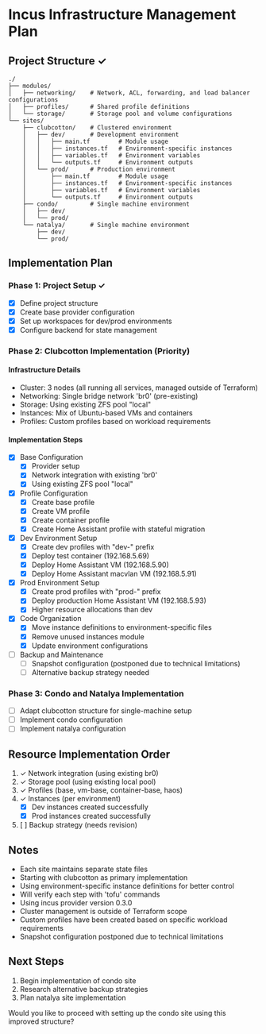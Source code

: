 # Incus Infrastructure Management Plan

## Project Structure ✓
```
./
├── modules/
│   ├── networking/    # Network, ACL, forwarding, and load balancer configurations
│   ├── profiles/      # Shared profile definitions
│   └── storage/       # Storage pool and volume configurations
└── sites/
    ├── clubcotton/    # Clustered environment
    │   ├── dev/       # Development environment
    │   │   ├── main.tf        # Module usage
    │   │   ├── instances.tf   # Environment-specific instances
    │   │   ├── variables.tf   # Environment variables
    │   │   └── outputs.tf     # Environment outputs
    │   └── prod/      # Production environment
    │       ├── main.tf        # Module usage
    │       ├── instances.tf   # Environment-specific instances
    │       ├── variables.tf   # Environment variables
    │       └── outputs.tf     # Environment outputs
    ├── condo/         # Single machine environment
    │   ├── dev/
    │   └── prod/
    └── natalya/       # Single machine environment
        ├── dev/
        └── prod/
```

## Implementation Plan

### Phase 1: Project Setup ✓
- [x] Define project structure
- [x] Create base provider configuration
- [x] Set up workspaces for dev/prod environments
- [x] Configure backend for state management

### Phase 2: Clubcotton Implementation (Priority)
#### Infrastructure Details
- Cluster: 3 nodes (all running all services, managed outside of Terraform)
- Networking: Single bridge network 'br0' (pre-existing)
- Storage: Using existing ZFS pool "local"
- Instances: Mix of Ubuntu-based VMs and containers
- Profiles: Custom profiles based on workload requirements

#### Implementation Steps
- [x] Base Configuration
  - [x] Provider setup
  - [x] Network integration with existing 'br0'
  - [x] Using existing ZFS pool "local"
- [x] Profile Configuration
  - [x] Create base profile
  - [x] Create VM profile
  - [x] Create container profile
  - [x] Create Home Assistant profile with stateful migration
- [x] Dev Environment Setup
  - [x] Create dev profiles with "dev-" prefix
  - [x] Deploy test container (192.168.5.69)
  - [x] Deploy Home Assistant VM (192.168.5.90)
  - [x] Deploy Home Assistant macvlan VM (192.168.5.91)
- [x] Prod Environment Setup
  - [x] Create prod profiles with "prod-" prefix
  - [x] Deploy production Home Assistant VM (192.168.5.93)
  - [x] Higher resource allocations than dev
- [x] Code Organization
  - [x] Move instance definitions to environment-specific files
  - [x] Remove unused instances module
  - [x] Update environment configurations
- [ ] Backup and Maintenance
  - [ ] Snapshot configuration (postponed due to technical limitations)
  - [ ] Alternative backup strategy needed

### Phase 3: Condo and Natalya Implementation
- [ ] Adapt clubcotton structure for single-machine setup
- [ ] Implement condo configuration
- [ ] Implement natalya configuration

## Resource Implementation Order
1. ✓ Network integration (using existing br0)
2. ✓ Storage pool (using existing local pool)
3. ✓ Profiles (base, vm-base, container-base, haos)
4. ✓ Instances (per environment)
   - [x] Dev instances created successfully
   - [x] Prod instances created successfully
5. [ ] Backup strategy (needs revision)

## Notes
- Each site maintains separate state files
- Starting with clubcotton as primary implementation
- Using environment-specific instance definitions for better control
- Will verify each step with 'tofu' commands
- Using incus provider version 0.3.0
- Cluster management is outside of Terraform scope
- Custom profiles have been created based on specific workload requirements
- Snapshot configuration postponed due to technical limitations

## Next Steps
1. Begin implementation of condo site
2. Research alternative backup strategies
3. Plan natalya site implementation

Would you like to proceed with setting up the condo site using this improved structure?